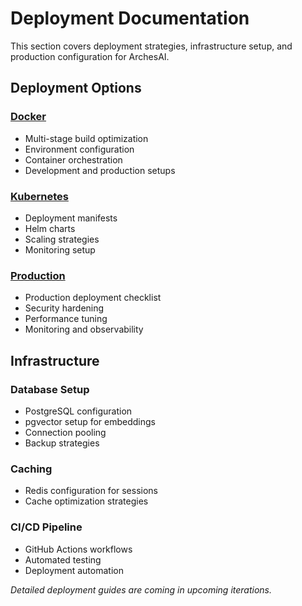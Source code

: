 # Deployment Documentation

This section covers deployment strategies, infrastructure setup, and production configuration for
ArchesAI.

## Deployment Options

### [Docker](docker.md)

- Multi-stage build optimization
- Environment configuration
- Container orchestration
- Development and production setups

### [Kubernetes](kubernetes.md)

- Deployment manifests
- Helm charts
- Scaling strategies
- Monitoring setup

### [Production](production.md)

- Production deployment checklist
- Security hardening
- Performance tuning
- Monitoring and observability

## Infrastructure

### Database Setup

- PostgreSQL configuration
- pgvector setup for embeddings
- Connection pooling
- Backup strategies

### Caching

- Redis configuration for sessions
- Cache optimization strategies

### CI/CD Pipeline

- GitHub Actions workflows
- Automated testing
- Deployment automation

_Detailed deployment guides are coming in upcoming iterations._
